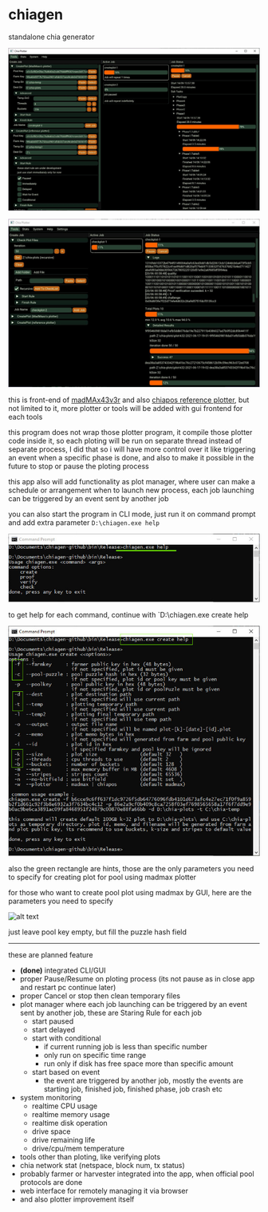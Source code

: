 # chiagen
standalone chia generator

![alt text](https://raw.githubusercontent.com/uraymeiviar/chiagen/master/img/screenshot.JPG)

![alt text](https://raw.githubusercontent.com/uraymeiviar/chiagen/master/img/screenshot2.JPG)

this is front-end of [madMAx43v3r](https://github.com/madMAx43v3r/chia-plotter) and also [chiapos reference plotter](https://github.com/Chia-Network/chiapos), but not limited to it, more plotter or tools will be added with gui frontend for each tools

this program does not wrap those plotter program, it compile those plotter code inside it, so each ploting will be run on separate thread instead of separate process, I did that so i will have more control over it like triggering an event when a specific phase is done, and also to make it possible in the future to stop or pause the ploting process

this app also will add functionality as plot manager, where user can make a schedule or arrangement when to launch new process, each job launching can be triggered by an event sent by another job

you can also start the program in CLI mode, just run it on command prompt and add extra parameter `D:\chiagen.exe help`

![alt text](https://raw.githubusercontent.com/uraymeiviar/chiagen/master/img/cli-help.jpg)

to get help for each command, continue with `D:\chiagen.exe create help

![alt text](https://raw.githubusercontent.com/uraymeiviar/chiagen/master/img/cli-create.jpg)

also the green rectangle are hints, those are the only parameters you need to specify for creating plot for pool using madmax plotter

for those who want to create pool plot using madmax by GUI, here are the parameters you need to specify

![alt text](https://raw.githubusercontent.com/uraymeiviar/chiagen/master/img/pool-plot-ui.jpg)

just leave pool key empty, but fill the puzzle hash field

----

these are planned feature
* **(done)** integrated CLI/GUI 
* proper Pause/Resume on ploting process (its not pause as in close app and restart pc continue later)
* proper Cancel or stop then clean temporary files
* plot manager where each job launching can be triggered by an event sent by another job, these are Staring Rule for each job
   * start paused
   * start delayed 
   * start with conditional
      * if current running job is less than specific number
      * only run on specific time range
      * run only if disk has free space more than specific amount
   * start based on event
      * the event are triggered by another job, mostly the events are starting job, finished job, finished phase, job crash etc
* system monitoring
  * realtime CPU usage
  * realtime memory usage
  * realtime disk operation
  * drive space
  * drive remaining life
  * drive/cpu/mem temperature
* tools other than ploting, like verifying plots
* chia network stat (netspace, block num, tx status)
* probably farmer or harvester integrated into the app, when official pool protocols are done
* web interface for remotely managing it via browser
* and also plotter improvement itself
